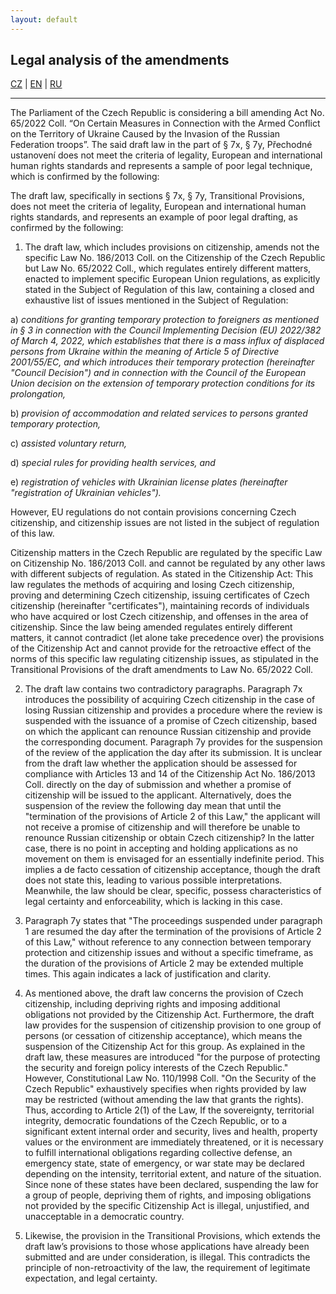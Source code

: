 ```yaml
---
layout: default
---
```


## Legal analysis of the amendments

[CZ](./zakon.html) | [EN](./zakon_en.html) | [RU](./zakon_ru.html)

* * *
The Parliament of the Czech Republic is considering a bill amending Act No. 65/2022 Coll. “On Certain Measures in Connection with the Armed Conflict on the Territory of Ukraine Caused by the Invasion of the Russian Federation troops”. 
The said draft law in the part of § 7x, § 7y, Přechodné ustanovení does not meet the criteria of legality, European and international human rights standards and represents a sample of poor legal technique, which is confirmed by the following:

The draft law, specifically in sections § 7x, § 7y, Transitional Provisions, does not meet the criteria of legality, European and international human rights standards, and represents an example of poor legal drafting, as confirmed by the following:

1. The draft law, which includes provisions on citizenship, amends not the specific Law No. 186/2013 Coll. on the Citizenship of the Czech Republic but Law No. 65/2022 Coll., which regulates entirely different matters, enacted to implement specific European Union regulations, as explicitly stated in the Subject of Regulation of this law, containing a closed and exhaustive list of issues mentioned in the Subject of Regulation:

a) _conditions for granting temporary protection to foreigners as mentioned in § 3 in connection with the Council Implementing Decision (EU) 2022/382 of March 4, 2022, which establishes that there is a mass influx of displaced persons from Ukraine within the meaning of Article 5 of Directive 2001/55/EC, and which introduces their temporary protection (hereinafter "Council Decision") and in connection with the Council of the European Union decision on the extension of temporary protection conditions for its prolongation,_

b) _provision of accommodation and related services to persons granted temporary protection,_

c) _assisted voluntary return,_

d) _special rules for providing health services, and_

e) _registration of vehicles with Ukrainian license plates (hereinafter "registration of Ukrainian vehicles")._

However, EU regulations do not contain provisions concerning Czech citizenship, and citizenship issues are not listed in the subject of regulation of this law.

Citizenship matters in the Czech Republic are regulated by the specific Law on Citizenship No. 186/2013 Coll. and cannot be regulated by any other laws with different subjects of regulation. As stated in the Citizenship Act: This law regulates the methods of acquiring and losing Czech citizenship, proving and determining Czech citizenship, issuing certificates of Czech citizenship (hereinafter "certificates"), maintaining records of individuals who have acquired or lost Czech citizenship, and offenses in the area of citizenship. Since the law being amended regulates entirely different matters, it cannot contradict (let alone take precedence over) the provisions of the Citizenship Act and cannot provide for the retroactive effect of the norms of this specific law regulating citizenship issues, as stipulated in the Transitional Provisions of the draft amendments to Law No. 65/2022 Coll.

2. The draft law contains two contradictory paragraphs. Paragraph 7x introduces the possibility of acquiring Czech citizenship in the case of losing Russian citizenship and provides a procedure where the review is suspended with the issuance of a promise of Czech citizenship, based on which the applicant can renounce Russian citizenship and provide the corresponding document. Paragraph 7y provides for the suspension of the review of the application the day after its submission. It is unclear from the draft law whether the application should be assessed for compliance with Articles 13 and 14 of the Citizenship Act No. 186/2013 Coll. directly on the day of submission and whether a promise of citizenship will be issued to the applicant. Alternatively, does the suspension of the review the following day mean that until the "termination of the provisions of Article 2 of this Law," the applicant will not receive a promise of citizenship and will therefore be unable to renounce Russian citizenship or obtain Czech citizenship? In the latter case, there is no point in accepting and holding applications as no movement on them is envisaged for an essentially indefinite period. This implies a de facto cessation of citizenship acceptance, though the draft does not state this, leading to various possible interpretations. Meanwhile, the law should be clear, specific, possess characteristics of legal certainty and enforceability, which is lacking in this case.

3. Paragraph 7y states that "The proceedings suspended under paragraph 1 are resumed the day after the termination of the provisions of Article 2 of this Law," without reference to any connection between temporary protection and citizenship issues and without a specific timeframe, as the duration of the provisions of Article 2 may be extended multiple times. This again indicates a lack of justification and clarity.

4. As mentioned above, the draft law concerns the provision of Czech citizenship, including depriving rights and imposing additional obligations not provided by the Citizenship Act. Furthermore, the draft law provides for the suspension of citizenship provision to one group of persons (or cessation of citizenship acceptance), which means the suspension of the Citizenship Act for this group. As explained in the draft law, these measures are introduced "for the purpose of protecting the security and foreign policy interests of the Czech Republic." However, Constitutional Law No. 110/1998 Coll. "On the Security of the Czech Republic" exhaustively specifies when rights provided by law may be restricted (without amending the law that grants the rights). Thus, according to Article 2(1) of the Law, If the sovereignty, territorial integrity, democratic foundations of the Czech Republic, or to a significant extent internal order and security, lives and health, property values or the environment are immediately threatened, or it is necessary to fulfill international obligations regarding collective defense, an emergency state, state of emergency, or war state may be declared depending on the intensity, territorial extent, and nature of the situation. Since none of these states have been declared, suspending the law for a group of people, depriving them of rights, and imposing obligations not provided by the specific Citizenship Act is illegal, unjustified, and unacceptable in a democratic country.

5. Likewise, the provision in the Transitional Provisions, which extends the draft law’s provisions to those whose applications have already been submitted and are under consideration, is illegal. This contradicts the principle of non-retroactivity of the law, the requirement of legitimate expectation, and legal certainty.
